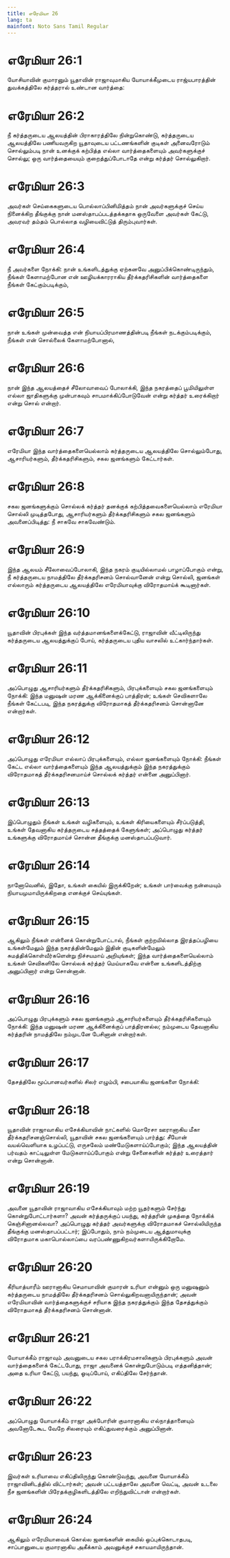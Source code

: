 ```yaml
---
title: எரேமியா 26
lang: ta
mainfont: Noto Sans Tamil Regular
---
```


# எரேமியா 26:1

யோசியாவின் குமாரனும் யூதாவின் ராஜாவுமாகிய யோயாக்கீமுடைய ராஜ்யபாரத்தின் துவக்கத்திலே கர்த்தரால் உண்டான வார்த்தை:

# எரேமியா 26:2

நீ கர்த்தருடைய ஆலயத்தின் பிராகாரத்திலே நின்றுகொண்டு, கர்த்தருடைய ஆலயத்திலே பணியவருகிற யூதாவுடைய பட்டணங்களின் குடிகள் அனைவரோடும் சொல்லும்படி நான் உனக்குக் கற்பித்த எல்லா வார்த்தைகளையும் அவர்களுக்குச் சொல்லு; ஒரு வார்த்தையையும் குறைத்துப்போடாதே என்று கர்த்தர் சொல்லுகிறார்.

# எரேமியா 26:3

அவர்கள் செய்கைகளுடைய பொல்லாப்பினிமித்தம் நான் அவர்களுக்குச் செய்ய நினைக்கிற தீங்குக்கு நான் மனஸ்தாபப்படத்தக்கதாக ஒருவேளை அவர்கள் கேட்டு, அவரவர் தம்தம் பொல்லாத வழியைவிட்டுத் திரும்புவார்கள்.

# எரேமியா 26:4

நீ அவர்களை நோக்கி: நான் உங்களிடத்துக்கு ஏற்கனவே அனுப்பிக்கொண்டிருந்தும், நீங்கள் கேளாமற்போன என் ஊழியக்காரராகிய தீர்க்கதரிசிகளின் வார்த்தைகளை நீங்கள் கேட்கும்படிக்கும்,

# எரேமியா 26:5

நான் உங்கள் முன்வைத்த என் நியாயப்பிரமாணத்தின்படி நீங்கள் நடக்கும்படிக்கும், நீங்கள் என் சொல்லைக் கேளாமற்போனால்,

# எரேமியா 26:6

நான் இந்த ஆலயத்தைச் சீலோவாவைப் போலாக்கி, இந்த நகரத்தைப் பூமியிலுள்ள எல்லா ஜாதிகளுக்கு முன்பாகவும் சாபமாக்கிப்போடுவேன் என்று கர்த்தர் உரைக்கிறார் என்று சொல் என்றார்.

# எரேமியா 26:7

எரேமியா இந்த வார்த்தைகளையெல்லாம் கர்த்தருடைய ஆலயத்திலே சொல்லும்போது, ஆசாரியர்களும், தீர்க்கதரிசிகளும், சகல ஜனங்களும் கேட்டார்கள்.

# எரேமியா 26:8

சகல ஜனங்களுக்கும் சொல்லக் கர்த்தர் தனக்குக் கற்பித்தவைகளையெல்லாம் எரேமியா சொல்லி முடித்தபோது, ஆசாரியர்களும் தீர்க்கதரிசிகளும் சகல ஜனங்களும் அவனைப்பிடித்து: நீ சாகவே சாகவேண்டும்.

# எரேமியா 26:9

இந்த ஆலயம் சீலோவைப்போலாகி, இந்த நகரம் குடியில்லாமல் பாழாப்போகும் என்று, நீ கர்த்தருடைய நாமத்திலே தீர்க்கதரிசனம் சொல்வானேன் என்று சொல்லி, ஜனங்கள் எல்லாரும் கர்த்தருடைய ஆலயத்திலே எரேமியாவுக்கு விரோதமாய்க் கூடினார்கள்.

# எரேமியா 26:10

யூதாவின் பிரபுக்கள் இந்த வர்த்தமானங்களைக்கேட்டு, ராஜாவின் வீட்டிலிருந்து கர்த்தருடைய ஆலயத்துக்குப் போய், கர்த்தருடைய புதிய வாசலில் உட்கார்ந்தார்கள்.

# எரேமியா 26:11

அப்பொழுது ஆசாரியர்களும் தீர்க்கதரிசிகளும், பிரபுக்களையும் சகல ஜனங்களையும் நோக்கி: இந்த மனுஷன் மரண ஆக்கினைக்குப் பாத்திரன்; உங்கள் செவிகளாலே நீங்கள் கேட்டபடி, இந்த நகரத்துக்கு விரோதமாகத் தீர்க்கதரிசனம் சொன்னானே என்றார்கள்.

# எரேமியா 26:12

அப்பொழுது எரேமியா எல்லாப் பிரபுக்களையும், எல்லா ஜனங்களையும் நோக்கி: நீங்கள் கேட்ட எல்லா வார்த்தைகளையும் இந்த ஆலயத்துக்கும் இந்த நகரத்துக்கும் விரோதமாகத் தீர்க்கதரிசனமாய்ச் சொல்லக் கர்த்தர் என்னை அனுப்பினார்.

# எரேமியா 26:13

இப்பொழுதும் நீங்கள் உங்கள் வழிகளையும், உங்கள் கிரியைகளையும் சீர்ப்படுத்தி, உங்கள் தேவனாகிய கர்த்தருடைய சத்தத்தைக் கேளுங்கள்; அப்பொழுது கர்த்தர் உங்களுக்கு விரோதமாய்ச் சொன்ன தீங்குக்கு மனஸ்தாபப்படுவார்.

# எரேமியா 26:14

நானோவெனில், இதோ, உங்கள் கையில் இருக்கிறேன்; உங்கள் பார்வைக்கு நன்மையும் நியாயமுமாயிருக்கிறதை எனக்குச் செய்யுங்கள்.

# எரேமியா 26:15

ஆகிலும் நீங்கள் என்னைக் கொன்றுபோட்டால், நீங்கள் குற்றமில்லாத இரத்தப்பழியை உங்கள்மேலும் இந்த நகரத்தின்மேலும் இதின் குடிகளின்மேலும் சுமத்திக்கொள்வீர்களென்று நிச்சயமாய் அறியுங்கள்; இந்த வார்த்தைகளையெல்லாம் உங்கள் செவிகளிலே சொல்லக் கர்த்தர் மெய்யாகவே என்னை உங்களிடத்திற்கு அனுப்பினார் என்று சொன்னான்.

# எரேமியா 26:16

அப்பொழுது பிரபுக்களும் சகல ஜனங்களும் ஆசாரியர்களையும் தீர்க்கதரிசிகளையும் நோக்கி: இந்த மனுஷன் மரண ஆக்கினைக்குப் பாத்திரனல்ல; நம்முடைய தேவனாகிய கர்த்தரின் நாமத்திலே நம்முடனே பேசினான் என்றார்கள்.

# எரேமியா 26:17

தேசத்திலே மூப்பானவர்களில் சிலர் எழும்பி, சபையாகிய ஜனங்களை நோக்கி:

# எரேமியா 26:18

யூதாவின் ராஜாவாகிய எசேக்கியாவின் நாட்களில் மொரேசா ஊரானாகிய மீகா தீர்க்கதரிசனஞ்சொல்லி, யூதாவின் சகல ஜனங்களையும் பார்த்து: சீயோன் வயல்வெளியாக உழப்பட்டு, எருசலேம் மண்மேடுகளாய்ப்போகும்; இந்த ஆலயத்தின் பர்வதம் காட்டிலுள்ள மேடுகளாய்ப்போகும் என்று சேனைகளின் கர்த்தர் உரைத்தார் என்று சொன்னான்.

# எரேமியா 26:19

அவனை யூதாவின் ராஜாவாகிய எசேக்கியாவும் மற்ற யூதர்களும் சேர்ந்து கொன்றுபோட்டார்களா? அவன் கர்த்தருக்குப் பயந்து, கர்த்தரின் முகத்தை நோக்கிக் கெஞ்சினானல்லவா? அப்பொழுது கர்த்தர் அவர்களுக்கு விரோதமாகச் சொல்லியிருந்த தீங்குக்கு மனஸ்தாபப்பட்டார்; இப்போதும், நாம் நம்முடைய ஆத்துமாவுக்கு விரோதமாக மகாபொல்லாப்பை வரப்பண்ணுகிறவர்களாயிருக்கிறோமே.

# எரேமியா 26:20

கீரியாத்யாரீம் ஊரானாகிய செமாயாவின் குமாரன் உரியா என்னும் ஒரு மனுஷனும் கர்த்தருடைய நாமத்திலே தீர்க்கதரிசனம் சொல்லுகிறவனாயிருந்தான்; அவன் எரேமியாவின் வார்த்தைகளுக்குச் சரியாக இந்த நகரத்துக்கும் இந்த தேசத்துக்கும் விரோதமாகத் தீர்க்கதரிசனம் சொன்னான்.

# எரேமியா 26:21

யோயாக்கீம் ராஜாவும் அவனுடைய சகல பராக்கிரமசாலிகளும் பிரபுக்களும் அவன் வார்த்தைகளைக் கேட்டபோது, ராஜா அவனைக் கொன்றுபோடும்படி எத்தனித்தான்; அதை உரியா கேட்டு, பயந்து, ஓடிப்போய், எகிப்திலே சேர்ந்தான்.

# எரேமியா 26:22

அப்பொழுது யோயாக்கீம் ராஜா அக்போரின் குமாரனாகிய எல்நாத்தானையும் அவனோடேகூட வேறே சிலரையும் எகிப்துவரைக்கும் அனுப்பினான்.

# எரேமியா 26:23

இவர்கள் உரியாவை எகிப்திலிருந்து கொண்டுவந்து, அவனை யோயாக்கீம் ராஜாவினிடத்தில் விட்டார்கள்; அவன் பட்டயத்தாலே அவனை வெட்டி, அவன் உடலை நீச ஜனங்களின் பிரேதக்குழிகளிடத்திலே எறிந்துவிட்டான் என்றார்கள்.

# எரேமியா 26:24

ஆகிலும் எரேமியாவைக் கொல்ல ஜனங்களின் கையில் ஒப்புக்கொடாதபடி, சாப்பானுடைய குமாரனாகிய அகீக்காம் அவனுக்குச் சகாயமாயிருந்தான்.

